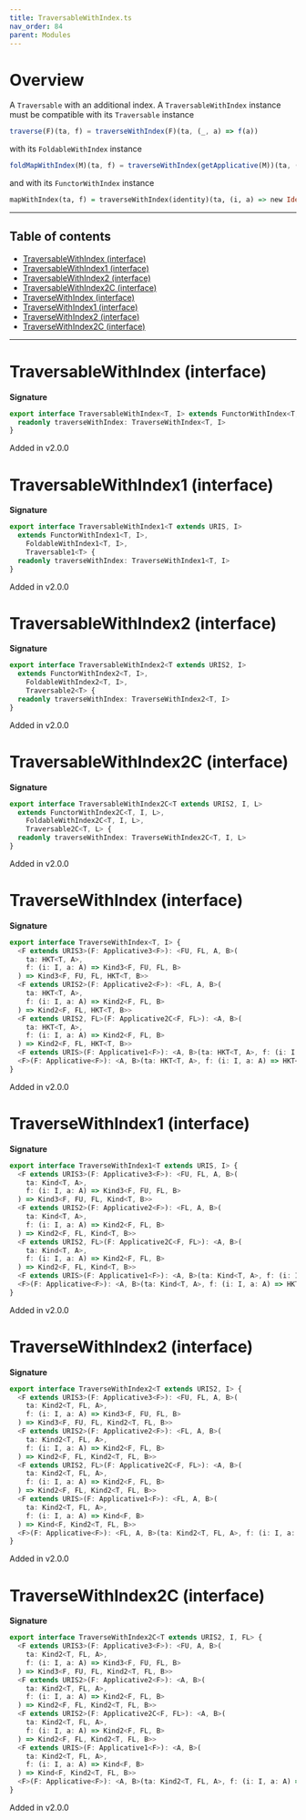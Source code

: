 ```yaml
---
title: TraversableWithIndex.ts
nav_order: 84
parent: Modules
---
```


# Overview

A `Traversable` with an additional index.
A `TraversableWithIndex` instance must be compatible with its `Traversable` instance

```ts
traverse(F)(ta, f) = traverseWithIndex(F)(ta, (_, a) => f(a))
```

with its `FoldableWithIndex` instance

```ts
foldMapWithIndex(M)(ta, f) = traverseWithIndex(getApplicative(M))(ta, (i, a) => new Const(f(i, a))).value
```

and with its `FunctorWithIndex` instance

```purescript
mapWithIndex(ta, f) = traverseWithIndex(identity)(ta, (i, a) => new Identity(f(i, a))).value
```

---

<h2 class="text-delta">Table of contents</h2>

- [TraversableWithIndex (interface)](#traversablewithindex-interface)
- [TraversableWithIndex1 (interface)](#traversablewithindex1-interface)
- [TraversableWithIndex2 (interface)](#traversablewithindex2-interface)
- [TraversableWithIndex2C (interface)](#traversablewithindex2c-interface)
- [TraverseWithIndex (interface)](#traversewithindex-interface)
- [TraverseWithIndex1 (interface)](#traversewithindex1-interface)
- [TraverseWithIndex2 (interface)](#traversewithindex2-interface)
- [TraverseWithIndex2C (interface)](#traversewithindex2c-interface)

---

# TraversableWithIndex (interface)

**Signature**

```ts
export interface TraversableWithIndex<T, I> extends FunctorWithIndex<T, I>, FoldableWithIndex<T, I>, Traversable<T> {
  readonly traverseWithIndex: TraverseWithIndex<T, I>
}
```

Added in v2.0.0

# TraversableWithIndex1 (interface)

**Signature**

```ts
export interface TraversableWithIndex1<T extends URIS, I>
  extends FunctorWithIndex1<T, I>,
    FoldableWithIndex1<T, I>,
    Traversable1<T> {
  readonly traverseWithIndex: TraverseWithIndex1<T, I>
}
```

Added in v2.0.0

# TraversableWithIndex2 (interface)

**Signature**

```ts
export interface TraversableWithIndex2<T extends URIS2, I>
  extends FunctorWithIndex2<T, I>,
    FoldableWithIndex2<T, I>,
    Traversable2<T> {
  readonly traverseWithIndex: TraverseWithIndex2<T, I>
}
```

Added in v2.0.0

# TraversableWithIndex2C (interface)

**Signature**

```ts
export interface TraversableWithIndex2C<T extends URIS2, I, L>
  extends FunctorWithIndex2C<T, I, L>,
    FoldableWithIndex2C<T, I, L>,
    Traversable2C<T, L> {
  readonly traverseWithIndex: TraverseWithIndex2C<T, I, L>
}
```

Added in v2.0.0

# TraverseWithIndex (interface)

**Signature**

```ts
export interface TraverseWithIndex<T, I> {
  <F extends URIS3>(F: Applicative3<F>): <FU, FL, A, B>(
    ta: HKT<T, A>,
    f: (i: I, a: A) => Kind3<F, FU, FL, B>
  ) => Kind3<F, FU, FL, HKT<T, B>>
  <F extends URIS2>(F: Applicative2<F>): <FL, A, B>(
    ta: HKT<T, A>,
    f: (i: I, a: A) => Kind2<F, FL, B>
  ) => Kind2<F, FL, HKT<T, B>>
  <F extends URIS2, FL>(F: Applicative2C<F, FL>): <A, B>(
    ta: HKT<T, A>,
    f: (i: I, a: A) => Kind2<F, FL, B>
  ) => Kind2<F, FL, HKT<T, B>>
  <F extends URIS>(F: Applicative1<F>): <A, B>(ta: HKT<T, A>, f: (i: I, a: A) => Kind<F, B>) => Kind<F, HKT<T, B>>
  <F>(F: Applicative<F>): <A, B>(ta: HKT<T, A>, f: (i: I, a: A) => HKT<F, B>) => HKT<F, HKT<T, B>>
}
```

Added in v2.0.0

# TraverseWithIndex1 (interface)

**Signature**

```ts
export interface TraverseWithIndex1<T extends URIS, I> {
  <F extends URIS3>(F: Applicative3<F>): <FU, FL, A, B>(
    ta: Kind<T, A>,
    f: (i: I, a: A) => Kind3<F, FU, FL, B>
  ) => Kind3<F, FU, FL, Kind<T, B>>
  <F extends URIS2>(F: Applicative2<F>): <FL, A, B>(
    ta: Kind<T, A>,
    f: (i: I, a: A) => Kind2<F, FL, B>
  ) => Kind2<F, FL, Kind<T, B>>
  <F extends URIS2, FL>(F: Applicative2C<F, FL>): <A, B>(
    ta: Kind<T, A>,
    f: (i: I, a: A) => Kind2<F, FL, B>
  ) => Kind2<F, FL, Kind<T, B>>
  <F extends URIS>(F: Applicative1<F>): <A, B>(ta: Kind<T, A>, f: (i: I, a: A) => Kind<F, B>) => Kind<F, Kind<T, B>>
  <F>(F: Applicative<F>): <A, B>(ta: Kind<T, A>, f: (i: I, a: A) => HKT<F, B>) => HKT<F, Kind<T, B>>
}
```

Added in v2.0.0

# TraverseWithIndex2 (interface)

**Signature**

```ts
export interface TraverseWithIndex2<T extends URIS2, I> {
  <F extends URIS3>(F: Applicative3<F>): <FU, FL, A, B>(
    ta: Kind2<T, FL, A>,
    f: (i: I, a: A) => Kind3<F, FU, FL, B>
  ) => Kind3<F, FU, FL, Kind2<T, FL, B>>
  <F extends URIS2>(F: Applicative2<F>): <FL, A, B>(
    ta: Kind2<T, FL, A>,
    f: (i: I, a: A) => Kind2<F, FL, B>
  ) => Kind2<F, FL, Kind2<T, FL, B>>
  <F extends URIS2, FL>(F: Applicative2C<F, FL>): <A, B>(
    ta: Kind2<T, FL, A>,
    f: (i: I, a: A) => Kind2<F, FL, B>
  ) => Kind2<F, FL, Kind2<T, FL, B>>
  <F extends URIS>(F: Applicative1<F>): <FL, A, B>(
    ta: Kind2<T, FL, A>,
    f: (i: I, a: A) => Kind<F, B>
  ) => Kind<F, Kind2<T, FL, B>>
  <F>(F: Applicative<F>): <FL, A, B>(ta: Kind2<T, FL, A>, f: (i: I, a: A) => HKT<F, B>) => HKT<F, Kind2<T, FL, B>>
}
```

Added in v2.0.0

# TraverseWithIndex2C (interface)

**Signature**

```ts
export interface TraverseWithIndex2C<T extends URIS2, I, FL> {
  <F extends URIS3>(F: Applicative3<F>): <FU, A, B>(
    ta: Kind2<T, FL, A>,
    f: (i: I, a: A) => Kind3<F, FU, FL, B>
  ) => Kind3<F, FU, FL, Kind2<T, FL, B>>
  <F extends URIS2>(F: Applicative2<F>): <A, B>(
    ta: Kind2<T, FL, A>,
    f: (i: I, a: A) => Kind2<F, FL, B>
  ) => Kind2<F, FL, Kind2<T, FL, B>>
  <F extends URIS2>(F: Applicative2C<F, FL>): <A, B>(
    ta: Kind2<T, FL, A>,
    f: (i: I, a: A) => Kind2<F, FL, B>
  ) => Kind2<F, FL, Kind2<T, FL, B>>
  <F extends URIS>(F: Applicative1<F>): <A, B>(
    ta: Kind2<T, FL, A>,
    f: (i: I, a: A) => Kind<F, B>
  ) => Kind<F, Kind2<T, FL, B>>
  <F>(F: Applicative<F>): <A, B>(ta: Kind2<T, FL, A>, f: (i: I, a: A) => HKT<F, B>) => HKT<F, Kind2<T, FL, B>>
}
```

Added in v2.0.0
